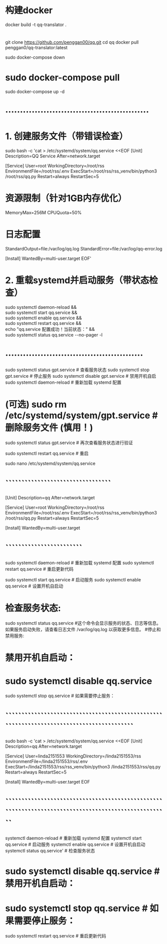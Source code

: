# 构建docker 
docker build -t qq-translator .
# 
git clone https://github.com/penggan00/qq.git
cd qq
docker pull penggan0/qq-translator:latest

sudo docker-compose down
# sudo docker-compose pull
sudo docker-compose up -d

# ·················································
# 1. 创建服务文件（带错误检查）
sudo bash -c 'cat > /etc/systemd/system/qq.service <<EOF
[Unit]
Description=QQ Service
After=network.target

[Service]
User=root
WorkingDirectory=/root/rss
EnvironmentFile=/root/rss/.env
ExecStart=/root/rss/rss_venv/bin/python3 /root/rss/qq.py
Restart=always
RestartSec=5

# 资源限制（针对1GB内存优化）
MemoryMax=256M
CPUQuota=50%

# 日志配置
StandardOutput=file:/var/log/qq.log
StandardError=file:/var/log/qq-error.log

[Install]
WantedBy=multi-user.target
EOF'

# 2. 重载systemd并启动服务（带状态检查）
sudo systemctl daemon-reload && \
sudo systemctl start qq.service && \
sudo systemctl enable qq.service && \
sudo systemctl restart qq.service && \
echo "qq.service 配置成功！当前状态：" && \
sudo systemctl status qq.service --no-pager -l
# ···············································
sudo systemctl status gpt.service  # 查看服务状态
sudo systemctl stop gpt.service     # 停止服务
sudo systemctl disable gpt.service  # 禁用开机自启
sudo systemctl daemon-reload         # 重新加载 systemd 配置
# (可选) sudo rm /etc/systemd/system/gpt.service # 删除服务文件 (慎用！)
sudo systemctl status gpt.service  # 再次查看服务状态进行验证


sudo systemctl restart qq.service # 重启













sudo nano /etc/systemd/system/qq.service
# `````````````````````````````````
[Unit]
Description=qq
After=network.target

[Service]
User=root
WorkingDirectory=/root/rss
EnvironmentFile=/root/rss/.env
ExecStart=/root/rss/rss_venv/bin/python3 /root/rss/qq.py
Restart=always
RestartSec=5

[Install]
WantedBy=multi-user.target
# ````````````````````````
sudo systemctl daemon-reload  # 重新加载 systemd 配置
sudo systemctl restart qq.service  # 重启更新代码

sudo systemctl start qq.service   # 启动服务
sudo systemctl enable qq.service  # 设置开机自启动
# 检查服务状态:
sudo systemctl status qq.service
#这个命令会显示服务的状态、日志等信息。 如果服务启动失败，请查看日志文件 /var/log/qq.log 以获取更多信息。
#停止和禁用服务:

# 禁用开机自启动：
# sudo systemctl disable qq.service
sudo systemctl stop qq.service   # 如果需要停止服务：


# `````````````````````````````````````````````````````````````````````````````````````````
sudo bash -c 'cat > /etc/systemd/system/qq.service <<EOF
[Unit]
Description=qq
After=network.target

[Service]
User=linda2151553
WorkingDirectory=/linda2151553/rss
EnvironmentFile=/linda2151553/rss/.env
ExecStart=/linda2151553/rss/rss_venv/bin/python3 /linda2151553/rss/qq.py
Restart=always
RestartSec=5

[Install]
WantedBy=multi-user.target
EOF
# ````````````````````````````````````````````````````````````````````````````````````````````````````
systemctl daemon-reload   # 重新加载 systemd 配置
systemctl start qq.service   # 启动服务
systemctl enable qq.service  # 设置开机自启动
systemctl status qq.service'  # 检查服务状态
# sudo systemctl disable qq.service  # 禁用开机自启动：
# sudo systemctl stop qq.service   # 如果需要停止服务：

sudo systemctl restart qq.service  # 重启更新代码